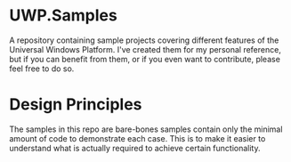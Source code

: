 # UWP.Samples
A repository containing sample projects covering different features of the Universal Windows Platform. 
I've created them for my personal reference, but if you can benefit from them, or if you even want to contribute, please feel free to do so.

# Design Principles
The samples in this repo are bare-bones samples contain only the minimal amount of code to demonstrate each case.
This is to make it easier to understand what is actually required to achieve certain functionality.